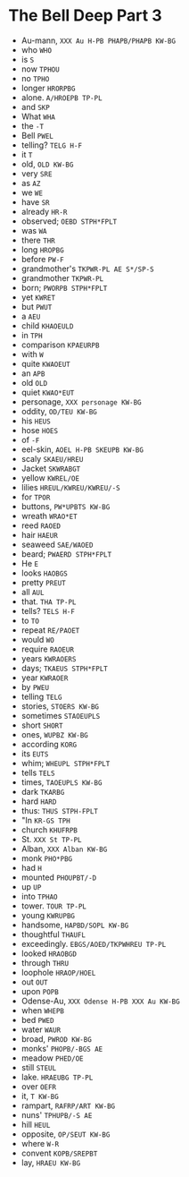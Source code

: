 # The Bell Deep Part 3

* Au-mann, `XXX Au H-PB PHAPB/PHAPB KW-BG`
* who `WHO`
* is `S`
* now `TPHOU`
* no `TPHO`
* longer `HRORPBG`
* alone. `A/HROEPB TP-PL`
* and `SKP`
* What `WHA`
* the `-T`
* Bell `PWEL`
* telling? `TELG H-F`
* it `T`
* old, `OLD KW-BG`
* very `SRE`
* as `AZ`
* we `WE`
* have `SR`
* already `HR-R`
* observed; `OEBD STPH*FPLT`
* was `WA`
* there `THR`
* long `HROPBG`
* before `PW-F`
* grandmother's `TKPWR-PL AE S*/SP-S`
* grandmother `TKPWR-PL`
* born; `PWORPB STPH*FPLT`
* yet `KWRET`
* but `PWUT`
* a `AEU`
* child `KHAOEULD`
* in `TPH`
* comparison `KPAEURPB`
* with `W`
* quite `KWAOEUT`
* an `APB`
* old `OLD`
* quiet `KWAO*EUT`
* personage, `XXX personage KW-BG`
* oddity, `OD/TEU KW-BG`
* his `HEUS`
* hose `HOES`
* of `-F`
* eel-skin, `AOEL H-PB SKEUPB KW-BG`
* scaly `SKAEU/HREU`
* Jacket `SKWRABGT`
* yellow `KWREL/OE`
* lilies `HREUL/KWREU/KWREU/-S`
* for `TPOR`
* buttons, `PW*UPBTS KW-BG`
* wreath `WRAO*ET`
* reed `RAOED`
* hair `HAEUR`
* seaweed `SAE/WAOED`
* beard; `PWAERD STPH*FPLT`
* He `E`
* looks `HAOBGS`
* pretty `PREUT`
* all `AUL`
* that. `THA TP-PL`
* tells? `TELS H-F`
* to `TO`
* repeat `RE/PAOET`
* would `WO`
* require `RAOEUR`
* years `KWRAOERS`
* days; `TKAEUS STPH*FPLT`
* year `KWRAOER`
* by `PWEU`
* telling `TELG`
* stories, `STOERS KW-BG`
* sometimes `STAOEUPLS`
* short `SHORT`
* ones, `WUPBZ KW-BG`
* according `KORG`
* its `EUTS`
* whim; `WHEUPL STPH*FPLT`
* tells `TELS`
* times, `TAOEUPLS KW-BG`
* dark `TKARBG`
* hard `HARD`
* thus: `THUS STPH-FPLT`
* "In `KR-GS TPH`
* church `KHUFRPB`
* St. `XXX St TP-PL`
* Alban, `XXX Alban KW-BG`
* monk `PHO*PBG`
* had `H`
* mounted `PHOUPBT/-D`
* up `UP`
* into `TPHAO`
* tower. `TOUR TP-PL`
* young `KWRUPBG`
* handsome, `HAPBD/SOPL KW-BG`
* thoughtful `THAUFL`
* exceedingly. `EBGS/AOED/TKPWHREU TP-PL`
* looked `HRAOBGD`
* through `THRU`
* loophole `HRAOP/HOEL`
* out `OUT`
* upon `POPB`
* Odense-Au, `XXX Odense H-PB XXX Au KW-BG`
* when `WHEPB`
* bed `PWED`
* water `WAUR`
* broad, `PWROD KW-BG`
* monks' `PHOPB/-BGS AE`
* meadow `PHED/OE`
* still `STEUL`
* lake. `HRAEUBG TP-PL`
* over `OEFR`
* it, `T KW-BG`
* rampart, `RAFRP/ART KW-BG`
* nuns' `TPHUPB/-S AE`
* hill `HEUL`
* opposite, `OP/SEUT KW-BG`
* where `W-R`
* convent `KOPB/SREPBT`
* lay, `HRAEU KW-BG`
